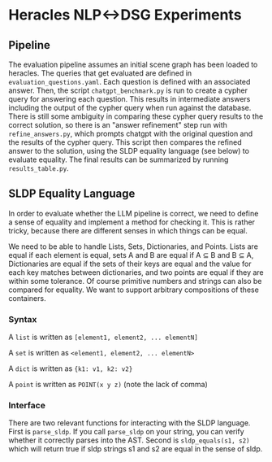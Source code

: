 # Heracles NLP<->DSG Experiments

## Pipeline

The evaluation pipeline assumes an initial scene graph has been loaded to
heracles. The queries that get evaluated are defined in
`evaluation_questions.yaml`. Each question is defined with an associated
answer.  Then, the script `chatgpt_benchmark.py` is run to create a cypher
query for answering each question. This results in intermediate answers
including the output of the cypher query when run against the database.  There
is still some ambiguity in comparing these cypher query results to the correct
solution, so there is an "answer refinement" step run with `refine_answers.py`,
which prompts chatgpt with the original question and the results of the cypher
query. This script then compares the refined answer to the solution, using
the SLDP equality language (see below) to evaluate equality. The final
results can be summarized by running `results_table.py`.

## SLDP Equality Language

In order to evaluate whether the LLM pipeline is correct, we need to define
a sense of equality and implement a method for checking it. This is rather
tricky, because there are different senses in which things can be equal.

We need to be able to handle Lists, Sets, Dictionaries, and Points.
Lists are equal if each element is equal, sets A and B are equal if A ⊆ B and
B ⊆ A, Dictionaries are equal if the sets of their keys are equal and the value
for each key matches between dictionaries, and two points are equal if they
are  within some tolerance. Of course primitive numbers and strings can also
be compared for equality. We want to support arbitrary compositions of these
containers.

### Syntax

A `list` is written as `[element1, element2, ... elementN]`

A `set` is written as `<element1, element2, ... elementN>`

A `dict` is written as `{k1: v1, k2: v2}`

A `point` is written as `POINT(x y z)` (note the lack of comma)

### Interface

There are two relevant functions for interacting with the SLDP language.  First
is `parse_sldp`. If you call `parse_sldp` on your string, you can verify
whether it correctly parses into the AST.  Second is `sldp_equals(s1, s2)`
which will return true if sldp strings s1 and s2 are equal in the sense of
sldp.
